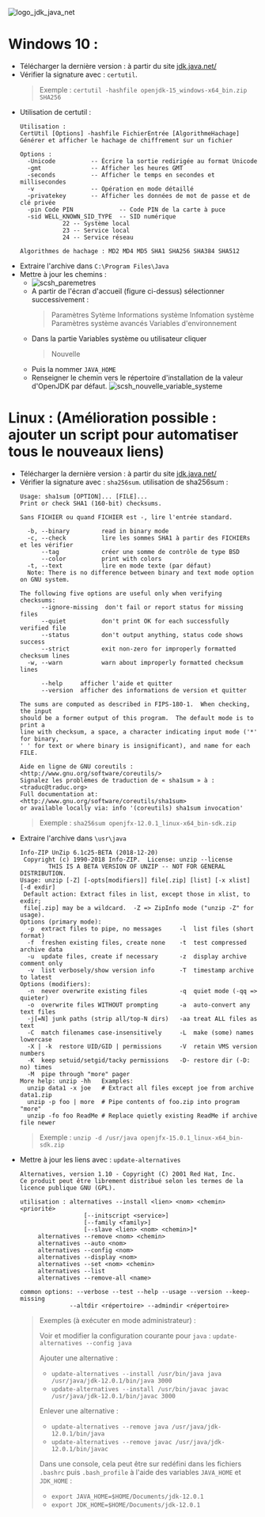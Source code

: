 ![logo_jdk_java_net](https://user-images.githubusercontent.com/19194678/47614657-89218580-daa3-11e8-9d37-b4764e9d80db.png)

# Windows 10 :
- Télécharger la dernière version : à partir du site [jdk.java.net/](http://jdk.java.net/)
- Vérifier la signature avec : `certutil`.
  > Exemple : `certutil -hashfile openjdk-15_windows-x64_bin.zip SHA256`
- Utilisation de certutil :
  ```
  Utilisation :
  CertUtil [Options] -hashfile FichierEntrée [AlgorithmeHachage]
  Générer et afficher le hachage de chiffrement sur un fichier
  
  Options :
    -Unicode          -- Écrire la sortie redirigée au format Unicode
    -gmt              -- Afficher les heures GMT
    -seconds          -- Afficher le temps en secondes et millisecondes
    -v                -- Opération en mode détaillé
    -privatekey       -- Afficher les données de mot de passe et de clé privée
    -pin Code PIN             -- Code PIN de la carte à puce
    -sid WELL_KNOWN_SID_TYPE  -- SID numérique
              22 -- Système local
              23 -- Service local
              24 -- Service réseau
  
  Algorithmes de hachage : MD2 MD4 MD5 SHA1 SHA256 SHA384 SHA512
  ```
- Extraire l'archive dans `C:\Program Files\Java`
- Mettre à jour les chemins :
  - ![scsh_paremetres](https://user-images.githubusercontent.com/19194678/47615031-a8231600-daa9-11e8-845a-22185dd5dcef.png)
  - A partir de l'écran d'accueil (figure ci-dessus) sélectionner successivement :  
    > Paramètres
    > Sytème
    > Informations système
    > Infomation système
    > Paramètres système avancés
    > Variables d'environnement
  - Dans la partie Variables système ou utilisateur cliquer
    > Nouvelle
  - Puis la nommer `JAVA_HOME`
  - Renseigner le chemin vers le répertoire d'installation de la valeur d'OpenJDK par défaut.
![scsh_nouvelle_variable_systeme](https://user-images.githubusercontent.com/19194678/47615269-246b2880-daad-11e8-9997-f1b445dfe676.png)


# Linux : (Amélioration possible : ajouter un script pour automatiser tous le nouveaux liens)
- Télécharger la dernière version : à partir du site [jdk.java.net/](http://jdk.java.net/)
- Vérifier la signature avec : `sha256sum`.
  utilisation de sha256sum :
  ```
  Usage: sha1sum [OPTION]... [FILE]...
  Print or check SHA1 (160-bit) checksums.

  Sans FICHIER ou quand FICHIER est -, lire l'entrée standard.
  
    -b, --binary         read in binary mode
    -c, --check          lire les sommes SHA1 à partir des FICHIERs et les vérifier
        --tag            créer une somme de contrôle de type BSD
        --color          print with colors
    -t, --text           lire en mode texte (par défaut)
    Note: There is no difference between binary and text mode option on GNU system.
  
  The following five options are useful only when verifying checksums:
        --ignore-missing  don't fail or report status for missing files
        --quiet          don't print OK for each successfully verified file
        --status         don't output anything, status code shows success
        --strict         exit non-zero for improperly formatted checksum lines
    -w, --warn           warn about improperly formatted checksum lines

        --help     afficher l'aide et quitter
        --version  afficher des informations de version et quitter

  The sums are computed as described in FIPS-180-1.  When checking, the input
  should be a former output of this program.  The default mode is to print a
  line with checksum, a space, a character indicating input mode ('*' for binary,
  ' ' for text or where binary is insignificant), and name for each FILE.
  
  Aide en ligne de GNU coreutils : <http://www.gnu.org/software/coreutils/>
  Signalez les problèmes de traduction de « sha1sum » à : <traduc@traduc.org>
  Full documentation at: <http://www.gnu.org/software/coreutils/sha1sum>
  or available locally via: info '(coreutils) sha1sum invocation'
  ```
  > Exemple : `sha256sum openjfx-12.0.1_linux-x64_bin-sdk.zip`
- Extraire l'archive dans `\usr\java`
  ```
  Info-ZIP UnZip 6.1c25-BETA (2018-12-20)
   Copyright (c) 1990-2018 Info-ZIP.  License: unzip --license
          THIS IS A BETA VERSION OF UNZIP -- NOT FOR GENERAL DISTRIBUTION.
  Usage: unzip [-Z] [-opts[modifiers]] file[.zip] [list] [-x xlist] [-d exdir]
   Default action: Extract files in list, except those in xlist, to exdir;
   file[.zip] may be a wildcard.  -Z => ZipInfo mode ("unzip -Z" for usage).
  Options (primary mode):
    -p  extract files to pipe, no messages     -l  list files (short format)
    -f  freshen existing files, create none    -t  test compressed archive data
    -u  update files, create if necessary      -z  display archive comment only
    -v  list verbosely/show version info       -T  timestamp archive to latest
  Options (modifiers):
    -n  never overwrite existing files         -q  quiet mode (-qq => quieter)
    -o  overwrite files WITHOUT prompting      -a  auto-convert any text files
    -j[=N] junk paths (strip all/top-N dirs)   -aa treat ALL files as text
    -C  match filenames case-insensitively     -L  make (some) names lowercase
    -X | -k  restore UID/GID | permissions     -V  retain VMS version numbers
    -K  keep setuid/setgid/tacky permissions   -D- restore dir (-D: no) times
    -M  pipe through "more" pager
  More help: unzip -hh   Examples:
    unzip data1 -x joe   # Extract all files except joe from archive data1.zip
    unzip -p foo | more  # Pipe contents of foo.zip into program "more"
    unzip -fo foo ReadMe # Replace quietly existing ReadMe if archive file newer
  ```
  > Exemple : `unzip -d /usr/java openjfx-15.0.1_linux-x64_bin-sdk.zip`
- Mettre à jour les liens avec : `update-alternatives`
  ```
  Alternatives, version 1.10 - Copyright (C) 2001 Red Hat, Inc.
  Ce produit peut être librement distribué selon les termes de la licence publique GNU (GPL).
  
  utilisation : alternatives --install <lien> <nom> <chemin> <priorité>
                    [--initscript <service>]
                    [--family <family>]
                    [--slave <lien> <nom> <chemin>]*
       alternatives --remove <nom> <chemin>
       alternatives --auto <nom>
       alternatives --config <nom>
       alternatives --display <nom>
       alternatives --set <nom> <chemin>
       alternatives --list
       alternatives --remove-all <name>

  common options: --verbose --test --help --usage --version --keep-missing
                --altdir <répertoire> --admindir <répertoire>
  ```
  > Exemples (à exécuter en mode administrateur) :
  >
  > Voir et modifier la configuration courante pour `java` : `update-alternatives --config java`
  >
  > Ajouter une alternative :
  > - `update-alternatives --install /usr/bin/java java  /usr/java/jdk-12.0.1/bin/java 3000`
  > - `update-alternatives --install /usr/bin/javac javac  /usr/java/jdk-12.0.1/bin/javac 3000` 
  >
  > Enlever une alternative :
  > - `update-alternatives --remove java /usr/java/jdk-12.0.1/bin/java`
  > - `update-alternatives --remove javac /usr/java/jdk-12.0.1/bin/javac`
  >
  > Dans une console, cela peut être sur redéfini dans les fichiers `.bashrc` puis `.bash_profile` à l'aide des variables `JAVA_HOME` et `JDK_HOME` :
  > - `export JAVA_HOME=$HOME/Documents/jdk-12.0.1`
  > - `export JDK_HOME=$HOME/Documents/jdk-12.0.1`
